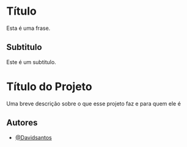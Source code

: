 # Título
Esta é uma frase.

## Subtitulo

Este é um subtitulo.

# Título do Projeto

Uma breve descrição sobre o que esse projeto faz e para quem ele é


## Autores

- [@Davidsantos](https://www.github.com/Davdoor)

